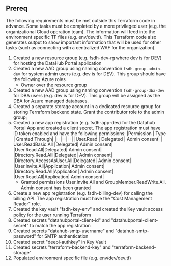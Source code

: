 
## Prereq
The following requirements must be met outside this Terraform code in advance. Some tasks must be completed by a more privileged user (e.g. the organizational Cloud operation team). The information will feed into the environment specific TF files (e.g. env/dev.tf). This Terraform code also generates output to show important information that will be used for other tasks (such as connecting with a centralized WAF for the organization).

1. Created a new resource group (e.g. fsdh-dev-rg where dev is for DEV) for hosting the DataHub Portal application
2. Created a new AAD group using naming convention `fsdh-group-admin-dev` for system admin users (e.g. dev is for DEV). This group should have the following Azure roles
   - Owner over the resource group
3. Created a new AAD group using naming convention `fsdh-group-dba-dev` for DBA users (e.g. dev is for DEV). This group will be assigned as the DBA for Azure managed databases.
4. Created a separate storage account in a dedicated resource group for storing Terraform backend state. Grant the contributor role to the admin group;
5. Created a new app registration (e.g. fsdh-app-dev) for the Datahub Portal App and created a client secret. The app registration must have ID token enabled and have the following permissions:
     |Permission | Type | Granted Through|
     |--|--|--|
     |User.Read | Delegated | Admin consent|
     | User.ReadBasic.All |Delegated| Admin consent|
     |User.Read.All|Delegated| Admin consent|
     |Directory.Read.Alll|Delegated| Admin consent|
     |Directory.AccessAsUser.All|Delegated| Admin consent|
     |User.Invite.All|Application| Admin consent|
     |Directory.Read.All|Application| Admin consent|
     |User.Read.All|Application| Admin consent|
   - Granted permissions User.Invite.All and GroupMember.ReadWrite.All. Admin consent has been granted
5. Create a new app registration (e.g. fsdh-billing-dev) for calling the billing API. The app registration must have the "Cost Management Reader" role.
6. Created the key vault "fsdh-key-env" and created the Key vault access policy for the user running Terraform
7. Created secrets "datahubportal-client-id" and "datahubportal-client-secret" to match the app registration
8. Created secrets "datahub-smtp-username" and "datahub-smtp-password" for SMTP authentication
9. Created secret "deepl-authkey" in Key Vault 
10. Created secrets "terraform-backend-key" and "terraform-backend-storage"
11. Populated environment specific file (e.g. env/dev/dev.tf)